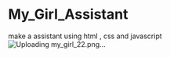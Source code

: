 # My_Girl_Assistant
make a assistant using html , css and javascript
![Uploading my_girl_22.png…]()



